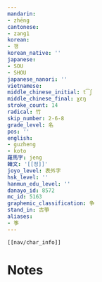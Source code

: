 ```yaml
---
mandarin:
- zhēng
cantonese:
- zang1
korean:
- 쟁
korean_native: ''
japanese:
- SOU
- SHOU
japanese_nanori: ''
vietnamese:
middle_chinese_initial: t͡ʃ
middle_chinese_final: ɣɛŋ
stroke_count: 14
radical: 竹
skip_number: 2-6-8
grade_level: 名
pos: ''
english:
- guzheng
- koto
羅馬字: jeng
韓文: '[[정]]'
joyo_level: 表外字
hsk_level: ''
hanmun_edu_level: ''
danayo_id: 8572
mc_id: 5163
graphemic_classification: 争
stand_in: 古箏
aliases:
- 筝
---
```

```meta-bind-embed
[[nav/char_info]]
```

# Notes
